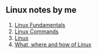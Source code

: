 ## Linux notes by me
  1. [Linux Fundamentals](https://bhairavisanskriti.notion.site/Linux-Fundamentals-3f01227f6991466cb742027cb57f16c5)
  2. [Linux Commands](https://bhairavisanskriti.notion.site/f84288e3f2294d77b8ff5f42702f83b5?v=58357e304b0e42ceb1d25b6c9e43e7f2)
  3. [Linux](https://www.notion.so/bhairavisanskriti/Linux-331f5b816a1d4e52bc16ecb519364b20)
  4. [What, where and how of Linux ](https://bhairavisanskriti.notion.site/What-where-and-how-of-Linux-6e8a2d546734492fb6f487961732e088)
